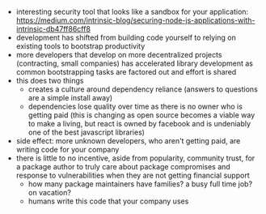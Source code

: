 
- interesting security tool that looks like a sandbox for your application: https://medium.com/intrinsic-blog/securing-node-js-applications-with-intrinsic-db47ff86cff8
- development has shifted from building code yourself to relying on existing tools to bootstrap productivity 
- more developers that develop on more decentralized projects (contracting, small companies) has accelerated library development as common bootstrapping tasks are factored out and effort is shared
- this does two things
	- creates a culture around dependency reliance (answers to questions are a simple install away)
	- dependencies lose quality over time as there is no owner who is getting paid (this is changing as open source becomes a viable way to make a living, but react is owned by facebook and is undeniably one of the best javascript libraries)
- side effect: more unknown developers, who aren't getting paid, are writing code for your company
- there is little to no incentive, aside from popularity, community trust, for a package author to truly care about package compromises and response to vulnerabilities when they are not getting financial support 
	- how many package maintainers have families? a busy full time job? on vacation?
	- humans write this code that your company uses 
